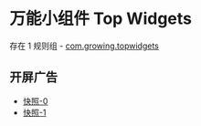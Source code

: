 # 万能小组件 Top Widgets

存在 1 规则组 - [com.growing.topwidgets](/src/apps/com.growing.topwidgets.ts)

## 开屏广告

- [快照-0](https://i.gkd.li/import/13334835)
- [快照-1](https://i.gkd.li/import/13363115)
